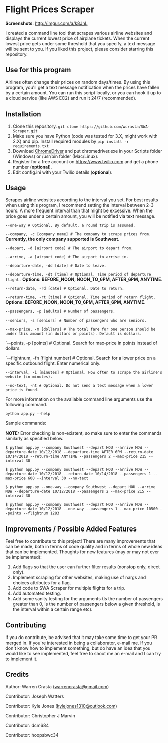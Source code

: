 # Flight Prices Scraper

**Screenshots**: http://imgur.com/a/k8JnL

I created a command line tool that scrapes various airline websites and displays the current lowest price of airplane tickets. When the current lowest price gets under some threshold that you specify, a text message will be sent to you. If you liked this project, please consider starring this repository.

## Use for this program

Airlines often change their prices on random days/times. By using this program, you'll get a text message notification when the prices have fallen by a certain amount. You can run this script locally, or you can hook it up to a cloud service (like AWS EC2) and run it 24/7 (recommended).

## Installation

1. Clone this repository. `git clone https://github.com/wcrasta/SWA-Scraper.git`
2. Make sure you have Python (code was tested for 3.X, might work with 2.X) and pip. Install required modules by `pip install -r requirements.txt`
3. Download [ChromeDriver](http://chromedriver.chromium.org/downloads) and put chromedriver.exe in your Scripts folder (Windows) or /usr/bin folder (Mac/Linux).
4. Register for a free account on https://www.twilio.com and get a phone number (**optional**).
5. Edit config.ini with your Twilio details (**optional**).

## Usage

Scrapes airline websites according to the interval you set. For best results when using this program, I recommend setting the interval between 2-3 hours. A more frequent interval than that might be excessive. When the price goes under a certain amount, you will be notified via text message.

`--one-way # Optional. By default, a round trip is assumed.`

`--company, -c [company name] # The company to scrape prices from.` **Currently, the only company supported is Southwest**.

`--depart, -d [airport code] # The airport to depart from.`

`--arrive, -a [airport code] # The airport to arrive in.`

`--departure-date, -dd [date] # Date to leave.`

`--departure-time, -dt [time] # Optional. Time period of departure flight.` **Options: BEFORE_NOON, NOON_TO_6PM, AFTER_6PM, ANYTIME**.

`--return-date, -rd [date] # Optional. Date to return.`

`--return-time, -rt [time] # Optional. Time period of return flight.` **Options: BEFORE_NOON, NOON_TO_6PM, AFTER_6PM, ANYTIME**.

`--passengers, -p [adults] # Number of passengers.`

`--seniors, -s [seniors] # Number of passengers who are seniors.`

`--max-price, -m [dollars] # The total fare for one person should be under this amount (in dollars or points). Default is dollars.`

`--points, -p [points] # Optional. Search for max-price in points instead of dollars. 

`--flightnum, -fn [flight number] # Optional. Search for a lower price on a specific outbound flight. Enter numerical only.

`--interval, -i [minutes] # Optional. How often to scrape the airline's website (in minutes).`

`--no-text, -nt # Optional. Do not send a text message when a lower price is found.`

For more information on the available command line arguments use the following command.

`python app.py --help`

Sample commands:

**NOTE:** Error checking is non-existent, so make sure to enter the commands similarly as specified below.

`$ python app.py --company Southwest --depart HOU --arrive MDW --departure-date 10/12/2018 --departure-time AFTER_6PM --return-date 10/14/2018 --return-time ANYTIME --passengers 2 --max-price 215 --interval 30`

`$ python app.py --company Southwest --depart HOU --arrive MDW --departure-date 10/12/2018 --return-date 10/14/2018 --passengers 1 --max-price 600 --interval 30 --no-text`

`$ python app.py --one-way --company Southwest --depart HOU --arrive MDW --departure-date 10/12/2018 --passengers 2 --max-price 215 --interval 30`

`$ python app.py --company Southwest --depart HOU --arrive MDW --departure-date 10/12/2018 --one-way --passengers 1 --max-price 10500 --points --flightnum 1283`

## Improvements / Possible Added Features

Feel free to contribute to this project! There are many improvements that can be made, both in terms of code quality and in terms of whole new ideas that can be implemented. Thoughts for new features (may or may not ever be implemented):

1. Add flags so that the user can further filter results (nonstop only, direct only).
2. Implement scraping for other websites, making use of nargs and choices attributes for a flag.
3. Add code to SWA Scraper for multiple flights for a trip.
4. Add automated testing.
5. Add some sanity testing for the arguments (Is the number of passengers greater than 0, is the number of passengers below a given threshold, is the interval within a certain range etc).

## Contributing

If you do contribute, be advised that it may take some time to get your PR merged in. If you're interested in being a collaborator, e-mail me. If you don't know how to implement something, but do have an idea that you would like to see implemented, feel free to shoot me an e-mail and I can try to implement it.

## Credits

Author: Warren Crasta (warrencrasta@gmail.com)

Contributor: Joseph Watters

Contributor: Kyle Jones (kylejones1310@outlook.com)

Contributor: Christopher J Marvin

Contributor: dcm684

Contributor: hoopsbwc34
